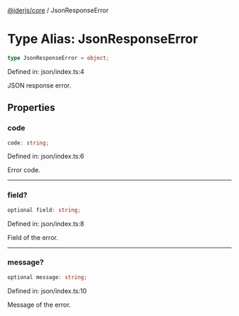 [@jderjs/core](../README.md) / JsonResponseError

# Type Alias: JsonResponseError

```ts
type JsonResponseError = object;
```

Defined in: json/index.ts:4

JSON response error.

## Properties

### code

```ts
code: string;
```

Defined in: json/index.ts:6

Error code.

***

### field?

```ts
optional field: string;
```

Defined in: json/index.ts:8

Field of the error.

***

### message?

```ts
optional message: string;
```

Defined in: json/index.ts:10

Message of the error.
